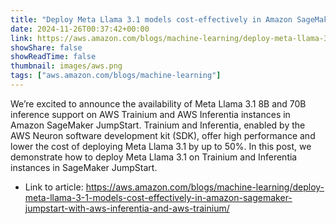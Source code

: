 ```yaml
---
title: "Deploy Meta Llama 3.1 models cost-effectively in Amazon SageMaker JumpStart with AWS Inferentia and AWS Trainium"
date: 2024-11-26T00:37:42+00:00
link: https://aws.amazon.com/blogs/machine-learning/deploy-meta-llama-3-1-models-cost-effectively-in-amazon-sagemaker-jumpstart-with-aws-inferentia-and-aws-trainium/
showShare: false
showReadTime: false
thumbnail: images/aws.png
tags: ["aws.amazon.com/blogs/machine-learning"]
---
```

We’re excited to announce the availability of Meta Llama 3.1 8B and 70B inference support on AWS Trainium and AWS Inferentia instances in Amazon SageMaker JumpStart. Trainium and Inferentia, enabled by the AWS Neuron software development kit (SDK), offer high performance and lower the cost of deploying Meta Llama 3.1 by up to 50%. In this post, we demonstrate how to deploy Meta Llama 3.1 on Trainium and Inferentia instances in SageMaker JumpStart.

- Link to article: https://aws.amazon.com/blogs/machine-learning/deploy-meta-llama-3-1-models-cost-effectively-in-amazon-sagemaker-jumpstart-with-aws-inferentia-and-aws-trainium/